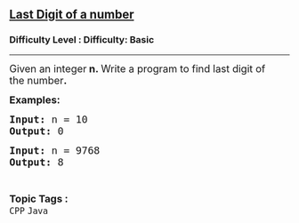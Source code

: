 <h2><a href="https://www.geeksforgeeks.org/problems/last-digit-of-a-number/1?page=1&category=Java,Linked%20List&difficulty=Basic&status=unsolved&sortBy=submissions">Last Digit of a number</a></h2><h3>Difficulty Level : Difficulty: Basic</h3><hr><div class="problems_problem_content__Xm_eO"><p><span style="font-size: 18px;">Given an integer<strong> n</strong><strong>.&nbsp;</strong>Write a program to find last digit of the&nbsp;number<strong>.</strong></span></p>
<p><span style="font-size: 18px;"><strong>Examples:</strong></span></p>
<pre><span style="font-size: 18px;"><strong>Input: </strong>n = 10
<strong>Output: </strong>0</span></pre>
<pre><span style="font-size: 18px;"><strong>Input: </strong>n = 9768
<strong>Output: </strong>8
</span></pre></div><br><p><span style=font-size:18px><strong>Topic Tags : </strong><br><code>CPP</code>&nbsp;<code>Java</code>&nbsp;